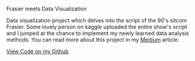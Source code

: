 Frasier meets Data Visualization

Data visualization project which delves into the script of the 90's sitcom Frasier. Some lovely person on kaggle 
uploaded the entire show's script and I jumped at the chance to implement my newly learned data analysis methods. 
You can read more about this project in my 
[Medium](https://medium.com/@claudia.chajon/frasier-meets-data-visualization-493f86bca6f9?source=friends_link&sk=436e0dc75c9304fafbf6a4f2726167e9) article.


[View Code on my Github]("https://github.com/claudiasofiaC/Frasier_meets_Data_Viz")